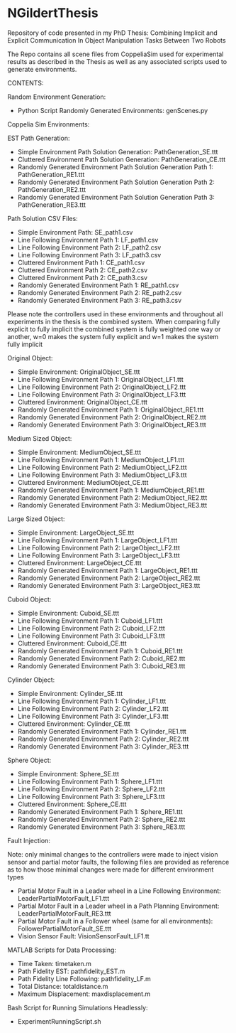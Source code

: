 # NGildertThesis
Repository of code presented in my PhD Thesis: Combining Implicit and Explicit Communication In Object Manipulation Tasks Between Two Robots

The Repo contains all scene files from CoppeliaSim used for experimental results as described in the Thesis as well as any associated scripts used to generate environments.

CONTENTS:

Random Environment Generation:

- Python Script Randomly Generated Environments: genScenes.py

Coppelia Sim Environments:

EST Path Generation:

- Simple Environment Path Solution Generation: PathGeneration_SE.ttt
- Cluttered Environment Path Solution Generation: PathGeneration_CE.ttt
- Randomly Generated Environment Path Solution Generation Path 1: PathGeneration_RE1.ttt
- Randomly Generated Environment Path Solution Generation Path 2: PathGeneration_RE2.ttt
- Randomly Generated Environment Path Solution Generation Path 3: PathGeneration_RE3.ttt

Path Solution CSV Files:

- Simple Environment Path: SE_path1.csv
- Line Following Environment Path 1: LF_path1.csv
- Line Following Environment Path 2: LF_path2.csv
- Line Following Environment Path 3: LF_path3.csv
- Cluttered Environment Path 1: CE_path1.csv
- Cluttered Environment Path 2: CE_path2.csv
- Cluttered Environment Path 2: CE_path3.csv
- Randomly Generated Environment Path 1: RE_path1.csv
- Randomly Generated Environment Path 2: RE_path2.csv
- Randomly Generated Environment Path 3: RE_path3.csv

Please note the controllers used in these environments and throughout all experiments in the thesis is the combined system. When comparing fully explicit to fully implicit the combined system is fully weighted one way or another, w=0 makes the system fully explicit and w=1 makes the system fully implicit

Original Object:

- Simple Environment: OriginalObject_SE.ttt
- Line Following Environment Path 1: OriginalObject_LF1.ttt
- Line Following Environment Path 2: OriginalObject_LF2.ttt
- Line Following Environment Path 3: OriginalObject_LF3.ttt
- Cluttered Environment: OriginalObject_CE.ttt
- Randomly Generated Environment Path 1: OriginalObject_RE1.ttt
- Randomly Generated Environment Path 2: OriginalObject_RE2.ttt
- Randomly Generated Environment Path 3: OriginalObject_RE3.ttt

Medium Sized Object:

- Simple Environment: MediumObject_SE.ttt
- Line Following Environment Path 1: MediumObject_LF1.ttt
- Line Following Environment Path 2: MediumObject_LF2.ttt
- Line Following Environment Path 3: MediumObject_LF3.ttt
- Cluttered Environment: MediumObject_CE.ttt
- Randomly Generated Environment Path 1: MediumObject_RE1.ttt
- Randomly Generated Environment Path 2: MediumObject_RE2.ttt
- Randomly Generated Environment Path 3: MediumObject_RE3.ttt

Large Sized Object:

- Simple Environment: LargeObject_SE.ttt
- Line Following Environment Path 1: LargeObject_LF1.ttt
- Line Following Environment Path 2: LargeObject_LF2.ttt
- Line Following Environment Path 3: LargeObject_LF3.ttt
- Cluttered Environment: LargeObject_CE.ttt
- Randomly Generated Environment Path 1: LargeObject_RE1.ttt
- Randomly Generated Environment Path 2: LargeObject_RE2.ttt
- Randomly Generated Environment Path 3: LargeObject_RE3.ttt

Cuboid Object:

- Simple Environment: Cuboid_SE.ttt
- Line Following Environment Path 1: Cuboid_LF1.ttt
- Line Following Environment Path 2: Cuboid_LF2.ttt
- Line Following Environment Path 3: Cuboid_LF3.ttt
- Cluttered Environment: Cuboid_CE.ttt
- Randomly Generated Environment Path 1: Cuboid_RE1.ttt
- Randomly Generated Environment Path 2: Cuboid_RE2.ttt
- Randomly Generated Environment Path 3: Cuboid_RE3.ttt

Cylinder Object:

- Simple Environment: Cylinder_SE.ttt
- Line Following Environment Path 1: Cylinder_LF1.ttt
- Line Following Environment Path 2: Cylinder_LF2.ttt
- Line Following Environment Path 3: Cylinder_LF3.ttt
- Cluttered Environment: Cylinder_CE.ttt
- Randomly Generated Environment Path 1: Cylinder_RE1.ttt
- Randomly Generated Environment Path 2: Cylinder_RE2.ttt
- Randomly Generated Environment Path 3: Cylinder_RE3.ttt

Sphere Object:

- Simple Environment: Sphere_SE.ttt
- Line Following Environment Path 1: Sphere_LF1.ttt
- Line Following Environment Path 2: Sphere_LF2.ttt
- Line Following Environment Path 3: Sphere_LF3.ttt
- Cluttered Environment: Sphere_CE.ttt
- Randomly Generated Environment Path 1: Sphere_RE1.ttt
- Randomly Generated Environment Path 2: Sphere_RE2.ttt
- Randomly Generated Environment Path 3: Sphere_RE3.ttt

Fault Injection:

Note: only minimal changes to the controllers were made to inject vision sensor and partial motor faults, the following files are provided as reference as to how those minimal changes were made for different environment types

- Partial Motor Fault in a Leader wheel in a Line Following Environment: LeaderPartialMotorFault_LF1.ttt
- Partial Motor Fault in a Leader wheel in a Path Planning Environment: LeaderPartialMotorFault_RE3.ttt
- Partial Motor Fault in a Follower wheel (same for all environments): FollowerPartialMotorFault_SE.ttt
- Vision Sensor Fault: VisionSensorFault_LF1.tt

MATLAB Scripts for Data Processing:

- Time Taken: timetaken.m
- Path Fidelity EST: pathfidelity_EST.m
- Path Fidelity Line Following: pathfidelity_LF.m
- Total Distance: totaldistance.m
- Maximum Displacement: maxdisplacement.m 

Bash Script for Running Simulations Headlessly:

- ExperimentRunningScript.sh


